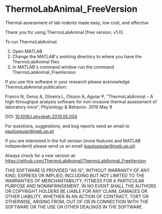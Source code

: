 # ThermoLabAnimal_FreeVersion
Thermal assessment of lab rodents made easy, low cost, and effective

Thank you for using ThermoLabAnimal [free version, v1.0]

To run ThermoLabAnimal:
1) Open MATLAB
2) Change the MATLAB's working directory to where you have the ThermoLabAnimal files
3) In MATLAB's command window run the command ThermoLabAnimal_FreeVersion

If you use this software in your research please acknowledge ThermoLabAnimal publication:

Franco N, Geros A, Oliveira L, Olsson A, Aguiar P, "ThermoLabAnimal – A high-throughput analysis software for non-invasive thermal assessment of laboratory mice", Physiology & Behavior. 2019 May 9

DOI: <a href=https://doi.org/10.1016/j.physbeh.2019.05.004>10.1016/j.physbeh.2019.05.004</a>

For questions, suggestions, and bug reports send an email to pauloaguiar@ineb.up.pt

If you are interested in the full version (more features and MATLAB independent) please send us an email (pauloaguiar@ineb.up.pt).

Always check for a new version at: https://github.com/ThermoLabAnimal/ThermoLabAnimal_FreeVersion


THIS SOFTWARE IS PROVIDED "AS IS", WITHOUT WARRANTY OF ANY KIND, EXPRESS OR IMPLIED, INCLUDING BUT NOT LIMITED TO THE WARRANTIES OF MERCHANTABILITY, FITNESS FOR A PARTICULAR PURPOSE AND NONINFRINGEMENT. IN NO EVENT SHALL THE AUTHORS OR COPYRIGHT HOLDERS BE LIABLE FOR ANY CLAIM, DAMAGES OR OTHER LIABILITY, WHETHER IN AN ACTION OF CONTRACT, TORT OR OTHERWISE, ARISING FROM, OUT OF OR IN CONNECTION WITH THE SOFTWARE OR THE USE OR OTHER DEALINGS IN THE SOFTWARE.
